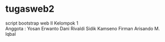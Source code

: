 # tugasweb2
script bootstrap web II Kelompok 1<br>
Anggota : 
Yosan Erwanto
Dani Rivaldi
Sidik Kamseno
Firman Arisando
M. Iqbal
